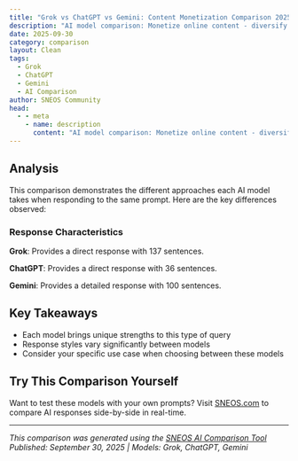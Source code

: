 ```yaml
---
title: "Grok vs ChatGPT vs Gemini: Content Monetization Comparison 2025"
description: "AI model comparison: Monetize online content - diversify revenue streams beyond ads..."
date: 2025-09-30
category: comparison
layout: Clean
tags:
  - Grok
  - ChatGPT
  - Gemini
  - AI Comparison
author: SNEOS Community
head:
  - - meta
    - name: description
      content: "AI model comparison: Monetize online content - diversify revenue streams beyond ads..."
---
```


<ChatComparison
  title="Grok vs ChatGPT vs Gemini: Content Monetization Comparison 2025"
  prompt="Monetize online content - diversify revenue streams beyond ads"
  :responses='{
    "Grok": "Monetizing online content without relying solely on ads requires creativity and a diversified approach to revenue streams. By building multiple income sources, you can create a more sustainable and resilient business model for your content platform, whether it\u0027s a blog, YouTube channel, podcast, or social media presence. Below are several strategies to diversify revenue streams beyond traditional advertising.\n\n---\n\n### 1. **Affiliate Marketing**\n   - **What it is**: Earn commissions by promoting products or services through unique affiliate links. When your audience purchases through your link, you receive a percentage of the sale.\n   - **How to Implement**:\n     - Join affiliate programs like Amazon Associates, ClickBank, or specific brand programs related to your niche.\n     - Create content (reviews, tutorials, guides) that naturally incorporates affiliate products.\n     - Use email newsletters, social media, or blog posts to share affiliate links.\n   - **Pros**: Low setup cost, scalable with audience growth.\n   - **Cons**: Income depends on audience trust and purchase behavior; overly promotional content can alienate followers.\n   - **Tip**: Focus on products/services you genuinely use or align with your niche for authenticity. Disclose affiliate relationships to comply with regulations (e.g., FTC guidelines).\n\n---\n\n### 2. **Subscription Models**\n   - **What it is**: Charge a recurring fee for access to premium content, community, or services.\n   - **How to Implement**:\n     - Use platforms like Patreon, Substack, or Memberful to offer exclusive content (e.g., bonus episodes, behind-the-scenes access, or newsletters).\n     - Create tiers with different benefits (e.g., early access, ad-free content, Q\u0026A sessions).\n     - Build a membership site on your own platform for full control.\n   - **Pros**: Predictable, recurring revenue; fosters a loyal community.\n   - **Cons**: Requires consistent high-value content to retain subscribers.\n   - **Tip**: Start with a small, dedicated audience and offer unique value that free content doesn\u2019t provide.\n\n---\n\n### 3. **Sell Digital Products**\n   - **What it is**: Create and sell downloadable or online products like eBooks, courses, templates, or printables.\n   - **How to Implement**:\n     - Identify your audience\u2019s pain points or needs (e.g., a fitness plan for a health blog, design templates for a creative channel).\n     - Use platforms like Gumroad, Teachable, or Etsy to host and sell products.\n     - Promote through your content, email lists, and social media.\n   - **Pros**: High profit margins; one-time creation can lead to passive income.\n   - **Cons**: Initial time investment to create quality products; requires marketing to drive sales.\n   - **Tip**: Bundle products or offer upsells (e.g., a course with bonus worksheets) to increase value and revenue.\n\n---\n\n### 4. **Sponsored Content and Brand Partnerships**\n   - **What it is**: Collaborate with brands to create content that promotes their products or services for a fee.\n   - **How to Implement**:\n     - Build a media kit showcasing your audience demographics, engagement metrics, and past work.\n     - Pitch to brands that align with your niche or reach out via influencer platforms (e.g., AspireIQ, Upfluence).\n     - Integrate sponsored content naturally into your posts, videos, or podcasts.\n   - **Pros**: Higher payouts than ads; builds relationships with brands.\n   - **Cons**: Can compromise authenticity if overdone; requires transparency with your audience.\n   - **Tip**: Maintain creative control and only partner with brands you trust to preserve audience trust.\n\n---\n\n### 5. **Crowdfunding and Donations**\n   - **What it is**: Ask your audience to support your work financially through one-time or recurring contributions.\n   - **How to Implement**:\n     - Use platforms like Patreon for recurring support or Ko-fi and Buy Me a Coffee for one-time donations.\n     - Offer perks for donors (e.g., shoutouts, exclusive content).\n     - Be transparent about how funds will be used to encourage contributions.\n   - **Pros**: Direct support from fans; builds community.\n   - **Cons**: Relies on audience goodwill; may not be sustainable as a primary revenue source.\n   - **Tip**: Combine crowdfunding with other revenue streams and regularly thank supporters to maintain engagement.\n\n---\n\n### 6. **Sell Physical Merchandise**\n   - **What it is**: Create and sell branded products like T-shirts, mugs, or stickers related to your content.\n   - **How to Implement**:\n     - Use print-on-demand services like Teespring, Printful, or Redbubble to handle production and shipping with minimal upfront costs.\n     - Design merchandise that resonates with your audience (e.g., catchphrases, logos).\n     - Promote through your content and social media channels.\n   - **Pros**: Strengthens brand identity; can be passive with print-on-demand.\n   - **Cons**: Profit margins may be small; inventory risks if not using print-on-demand.\n   - **Tip**: Start with a small product line to test demand before scaling.\n\n---\n\n### 7. **Offer Services or Consulting**\n   - **What it is**: Leverage your expertise to offer personalized services like coaching, consulting, or freelance work.\n   - **How to Implement**:\n     - Position yourself as an expert in your niche (e.g., SEO consulting for a marketing blog, fitness coaching for a health channel).\n     - Promote services through your content, website, or email list.\n     - Use platforms like Calendly to schedule sessions and Clarity.fm for paid advice calls.\n   - **Pros**: High hourly rates; direct application of your skills.\n   - **Cons**: Time-intensive; may not scale easily.\n   - **Tip**: Package services into group workshops or webinars to reach more clients at once.\n\n---\n\n### 8. **Licensing Content**\n   - **What it is**: Allow others to use your content (e.g., photos, videos, articles) for a fee.\n   - **How to Implement**:\n     - Upload high-quality content to stock photo/video platforms like Shutterstock or Getty Images.\n     - Offer white-label content or templates for businesses to use under their branding.\n     - Negotiate licensing deals with media outlets or companies.\n   - **Pros**: Passive income potential; leverages existing content.\n   - **Cons**: Requires high-quality, in-demand content; licensing terms can be complex.\n   - **Tip**: Focus on evergreen content that has long-term value.\n\n---\n\n### 9. **Host Paid Events or Workshops**\n   - **What it is**: Organize online or in-person events, webinars, or workshops for a fee.\n   - **How to Implement**:\n     - Use tools like Zoom or Eventbrite to host virtual events or sell tickets.\n     - Offer value through live Q\u0026A sessions, skill-building workshops, or networking opportunities.\n     - Promote events to your audience and through partnerships.\n   - **Pros**: Direct revenue; enhances audience engagement.\n   - **Cons**: Requires significant planning and marketing.\n   - **Tip**: Record events to sell as on-demand content for additional income.\n\n---\n\n### 10. **Create and Sell Online Courses**\n   - **What it is**: Develop structured learning programs on topics where you have expertise.\n   - **How to Implement**:\n     - Use platforms like Teachable, Thinkific, or Udemy to host and sell courses.\n     - Break content into modules with video lessons, quizzes, and downloadable resources.\n     - Market through your existing audience and social media ads.\n   - **Pros**: High revenue potential; positions you as an authority.\n   - **Cons**: Time-intensive to create; competitive market.\n   - **Tip**: Start with a mini-course to test demand before investing in a full program.\n\n---\n\n### 11. **Build a Paid Community**\n   - **What it is**: Create a private group or forum where members pay for access to exclusive discussions and networking.\n   - **How to Implement**:\n     - Use platforms like Discord, Slack, or Circle to host your community.\n     - Offer value through AMAs (Ask Me Anything), mentorship, or peer support.\n     - Charge a monthly or annual fee for access.\n   - **Pros**: Recurring revenue; builds loyalty.\n   - **Cons**: Requires active moderation and engagement.\n   - **Tip**: Focus on a specific niche or problem to attract dedicated members.\n\n---\n\n### 12. **Leverage Live Streaming Monetization**\n   - **What it is**: Earn money during live streams through tips, super chats, or paid access.\n   - **How to Implement**:\n     - Use platforms like Twitch, YouTube Live, or Streamlabs to host streams.\n     - Enable features like Super Chat (YouTube) or Bits (Twitch) for audience contributions.\n     - Offer exclusive live content for paid subscribers.\n   - **Pros**: Real-time engagement; multiple monetization features.\n   - **Cons**: Requires consistent streaming schedules; audience-dependent.\n   - **Tip**: Combine live streams with other revenue streams (e.g., selling merch during streams).\n\n---\n\n### Best Practices for Diversification\n- **Understand Your Audience**: Analyze their needs, preferences, and willingness to pay to tailor revenue strategies.\n- **Start Small**: Test one or two new revenue streams before scaling to avoid overwhelming yourself or your audience.\n- **Maintain Quality**: Prioritize delivering value to retain trust and engagement, regardless of the monetization method.\n- **Track Performance**: Use analytics to measure which streams are most profitable and adjust accordingly.\n- **Diversify Gradually**: Combine active income (e.g., services) with passive income (e.g., digital products) for balance.\n\nBy integrating several of these strategies, you can reduce reliance on ad revenue, which is often unpredictable due to algorithm changes, ad blockers, or market saturation. Diversification not only boosts income but also strengthens your content business against economic or platform-specific downturns. Which of these aligns best with your content and audience? I can dive deeper into specific strategies if you\u0027d like!",
    "ChatGPT": "Certainly! Here are several strategies to monetize online content and diversify revenue streams beyond traditional advertising:\n\n1. **Subscription/Membership Models**  \n   - Offer premium content behind a paywall.  \n   - Create tiers with varying benefits (exclusive articles, videos, early access).  \n   - Use platforms like Patreon, Substack, or your own membership site.\n\n2. **Digital Products**  \n   - Sell e-books, guides, reports, templates, or workbooks.  \n   - Offer downloadable resources related to your niche.\n\n3. **Online Courses and Workshops**  \n   - Develop and sell online courses or webinars.  \n   - Host live workshops or Q\u0026A sessions for paying members.\n\n4. **Affiliate Marketing**  \n   - Promote relevant products or services and earn commissions on sales generated through your links.  \n   - Choose affiliates carefully to maintain audience trust.\n\n5. **Sponsored Content and Partnerships**  \n   - Collaborate with brands for sponsored posts, reviews, or dedicated content.  \n   - Create branded content that aligns with your audience\u0027s interests.\n\n6. **Merchandise Sales**  \n   - Sell branded merchandise like T-shirts, mugs, stickers, or other niche-related items.  \n   - Use print-on-demand services to minimize upfront costs.\n\n7. **Crowdfunding and Donations**  \n   - Use platforms like Ko-fi, Buy Me a Coffee, or direct donation options.  \n   - Engage your community by showing appreciation for their support.\n\n8. **Consulting and Freelance Services**  \n   - Offer your expertise directly through consulting, coaching, or freelance work.  \n   - Use your content to demonstrate authority in your niche.\n\n9. **Licensing Content**  \n   - License your original content (photos, videos, articles) to other publishers or companies.  \n   - Sell usage rights for your creative work.\n\n10. **Events and Meetups**  \n    - Organize paid virtual or in-person events, conferences, or meetups.  \n    - Offer sponsorship opportunities within events.\n\n11. **Apps and Tools**  \n    - Develop and sell apps, browser extensions, or tools relevant to your audience.  \n    - Offer subscriptions or one-time purchases.\n\nBy combining several of these approaches, you can create multiple income streams that reduce dependence on advertising revenue and increase financial stability.",
    "Gemini": "Okay, let\u0027s brainstorm ways to monetize online content beyond traditional advertising. Diversifying your revenue streams is crucial for long-term sustainability and independence. Here\u0027s a breakdown of methods, categorized for clarity, with considerations for each:\n\n**I. Direct Revenue from Your Audience (Content is the Product):**\n\n*   **Subscriptions/Memberships:**\n    *   **Description:** Users pay a recurring fee (monthly, annual, etc.) for access to premium content, exclusive features, or a community.\n    *   **Examples:**\n        *   **Newsletters:** Paid email newsletters offering in-depth analysis, curated content, or expert insights (Substack, Revue).\n        *   **Online Courses/Educational Platforms:** Offering structured learning experiences (Thinkific, Teachable).\n        *   **Community Forums/Groups:** Exclusive access to a community where users can connect, learn, and share (Patreon, Mighty Networks).\n        *   **Premium Content Libraries:** A collection of articles, videos, or other resources available only to subscribers.\n    *   **Considerations:**\n        *   **Value Proposition:** What unique value do subscribers get that justifies the cost?\n        *   **Content Consistency:** Need to deliver high-quality, regular content to retain subscribers.\n        *   **Pricing Strategy:** Balancing affordability with perceived value.\n        *   **Churn Rate:** Monitoring and minimizing subscriber cancellations.\n*   **One-Time Purchases:**\n    *   **Description:** Users pay a single fee to access specific content or resources.\n    *   **Examples:**\n        *   **Ebooks/Digital Guides:** Selling downloadable books, guides, or reports (Gumroad, Amazon Kindle Direct Publishing).\n        *   **Templates/Presets:** Offering downloadable templates for design, marketing, or other tasks (Etsy, Creative Market).\n        *   **Stock Photos/Videos/Music:** Selling royalty-free media assets.\n        *   **Standalone Courses/Workshops:** A single course or workshop on a specific topic.\n    *   **Considerations:**\n        *   **Clear Value:** What problem does the product solve?\n        *   **Compelling Sales Page:** Highlighting the benefits and features.\n        *   **Pricing Appropriateness:** Based on the perceived value and competitive landscape.\n*   **Donations/Tips:**\n    *   **Description:** Users voluntarily contribute money to support your work.\n    *   **Examples:**\n        *   **Patreon:**  Allowing patrons to support you on a recurring basis.\n        *   **Buy Me a Coffee:** A simple platform for receiving one-time donations.\n        *   **Tip Jars (built into platforms):** Some platforms like Twitch or YouTube have built-in tipping features.\n    *   **Considerations:**\n        *   **Strong Connection with Audience:** Requires a loyal and engaged audience.\n        *   **Transparency:** Explaining how donations will be used to improve the content.\n        *   **Donation Tiers (on Patreon):** Offering different levels of perks and rewards for different donation amounts.\n*   **Pay-Per-View/Pay-Per-Article:**\n    *   **Description:** Users pay a fee to access individual pieces of content.\n    *   **Examples:**\n        *   **Streaming Services (Individual Movies/Shows):** Renting or buying individual movies/shows.\n        *   **Premium Articles:** Accessing specific articles on a news website (metered paywall is a variation).\n        *   **Webinars:** Paying to attend a live online presentation.\n    *   **Considerations:**\n        *   **High Perceived Value:** Content must be compelling and worth the price.\n        *   **Clear Pricing:** Easy-to-understand pricing structure.\n        *   **Security:** Protecting the content from unauthorized access.\n\n**II. Leveraging Your Audience and Content (Content as a Marketing Tool):**\n\n*   **Affiliate Marketing:**\n    *   **Description:** Promoting other companies\u0027 products or services and earning a commission on sales generated through your unique referral link.\n    *   **Examples:**\n        *   **Product Reviews:** Writing or creating videos reviewing products and including affiliate links.\n        *   **Resource Pages:** Curating lists of recommended tools and resources with affiliate links.\n        *   **Discount Codes:** Offering exclusive discounts to your audience for specific products.\n    *   **Considerations:**\n        *   **Relevance:** Promoting products that are relevant to your audience and align with your content.\n        *   **Transparency:** Disclosing your affiliate relationships to maintain trust.\n        *   **Choosing the Right Programs:** Selecting affiliate programs with good commission rates and reliable tracking.\n*   **Selling Merchandise:**\n    *   **Description:** Creating and selling branded products related to your content (t-shirts, mugs, stickers, etc.).\n    *   **Examples:**\n        *   **Custom Designs:** Featuring unique designs or logos related to your brand.\n        *   **Quotes/Catchphrases:** Using popular quotes or catchphrases from your content.\n        *   **Fan Art:** Collaborating with fans to create and sell merchandise featuring their artwork.\n    *   **Considerations:**\n        *   **Brand Identity:** Merchandise should reflect your brand and appeal to your audience.\n        *   **Quality:** High-quality merchandise that people will be proud to wear or use.\n        *   **Inventory Management:** Handling inventory, shipping, and customer service. (Consider print-on-demand services like Printful or Teespring to minimize upfront costs and inventory management.)\n*   **Sponsorships/Brand Partnerships:**\n    *   **Description:** Collaborating with brands to create sponsored content or promote their products to your audience.\n    *   **Examples:**\n        *   **Sponsored Blog Posts/Videos:** Creating content that features a brand\u0027s product or service.\n        *   **Product Integration:** Subtly incorporating a brand\u0027s product into your content.\n        *   **Giveaways:** Hosting giveaways sponsored by a brand.\n    *   **Considerations:**\n        *   **Relevance:** Partnering with brands that align with your audience and values.\n        *   **Authenticity:** Maintaining your own voice and perspective when creating sponsored content.\n        *   **Transparency:** Disclosing your sponsored relationships to maintain trust.\n        *   **Negotiation:** Negotiating fair compensation for your work.\n*   **Speaking Engagements/Workshops:**\n    *   **Description:** Leveraging your expertise and content to offer speaking engagements or workshops.\n    *   **Examples:**\n        *   **Conferences:** Speaking at industry conferences or events.\n        *   **Corporate Training:** Providing training or workshops to businesses.\n        *   **Public Workshops:** Hosting workshops for the general public.\n    *   **Considerations:**\n        *   **Public Speaking Skills:** Developing strong public speaking skills.\n        *   **Networking:** Building relationships with event organizers and potential clients.\n        *   **Value Proposition:** Clearly communicating the value of your speaking engagements or workshops.\n*   **Consulting/Coaching:**\n    *   **Description:** Offering your expertise to individuals or businesses in a one-on-one or group setting.\n    *   **Examples:**\n        *   **Business Consulting:** Providing advice and guidance to businesses on specific topics.\n        *   **Life Coaching:** Helping individuals achieve their personal or professional goals.\n        *   **Skill-Based Coaching:** Teaching specific skills to individuals or groups.\n    *   **Considerations:**\n        *   **Expertise:** Having a deep understanding of your chosen area of expertise.\n        *   **Communication Skills:** Effectively communicating your knowledge and providing guidance.\n        *   **Client Management:** Building relationships with clients and managing their expectations.\n\n**III. Leveraging Platform Features and Integrations:**\n\n*   **YouTube Channel Memberships:**\n    *   **Description:** YouTube creators can offer channel memberships to their viewers, providing exclusive perks such as badges, custom emojis, and access to member-only content.\n    *   **Considerations:**  Need to meet YouTube\u0027s eligibility requirements.  Content needs to be compelling enough to warrant a recurring subscription.\n*   **Twitch Subscriptions/Bits/Donations:**\n    *   **Description:** Twitch streamers can earn revenue through subscriptions, Twitch Bits (virtual currency that viewers can purchase and use to cheer in chat), and direct donations.\n    *   **Considerations:** Requires consistent streaming schedule and engaging content.\n*   **Facebook Fan Subscriptions:**\n    *   **Description:** Similar to YouTube Channel Memberships, Facebook allows creators to offer fan subscriptions with exclusive content and perks.\n    *   **Considerations:**  Content needs to be valuable and exclusive to subscribers.\n*   **LinkedIn Newsletter Subscriptions:**\n    *   **Description:**  Growing a newsletter on LinkedIn can allow you to position yourself as an expert and potentially monetize it through sponsorships, premium content, or lead generation.\n    *   **Considerations:**  Requires consistently valuable content and active promotion.\n\n**General Tips for Diversifying Revenue:**\n\n*   **Know Your Audience:** Understand their needs, interests, and willingness to pay.  Use surveys, polls, and social listening to gather data.\n*   **Start Small and Test:** Don\u0027t try to implement everything at once. Start with one or two new revenue streams and test their effectiveness.\n*   **Focus on Value:** Provide high-quality content and products that offer real value to your audience.\n*   **Promote Your Revenue Streams:** Let your audience know about the different ways they can support your work.\n*   **Track Your Results:** Monitor your revenue streams and make adjustments as needed.\n*   **Legal and Tax Considerations:** Be aware of the legal and tax implications of each revenue stream. Consult with a legal and financial professional as needed.\n*   **Build an Email List:**  An email list is a crucial asset for promoting your content and products.  Offer a valuable freebie (lead magnet) in exchange for email sign-ups.\n*   **Be Patient:** Building a diversified revenue stream takes time and effort. Don\u0027t get discouraged if you don\u0027t see results immediately.\n\nBy implementing these strategies and continuously experimenting, you can create a more sustainable and profitable online presence. Good luck! Remember to choose the strategies that best align with your content, audience, and goals.\n"
  }'
  published-date="17:19"
/>

## Analysis

This comparison demonstrates the different approaches each AI model takes when responding to the same prompt. Here are the key differences observed:

### Response Characteristics

**Grok**: Provides a direct response with 137 sentences. 

**ChatGPT**: Provides a direct response with 36 sentences. 

**Gemini**: Provides a detailed response with 100 sentences. 

## Key Takeaways

- Each model brings unique strengths to this type of query
- Response styles vary significantly between models
- Consider your specific use case when choosing between these models

## Try This Comparison Yourself

Want to test these models with your own prompts? Visit [SNEOS.com](https://sneos.com) to compare AI responses side-by-side in real-time.

---

*This comparison was generated using the [SNEOS AI Comparison Tool](https://sneos.com)*
*Published: September 30, 2025 | Models: Grok, ChatGPT, Gemini*
